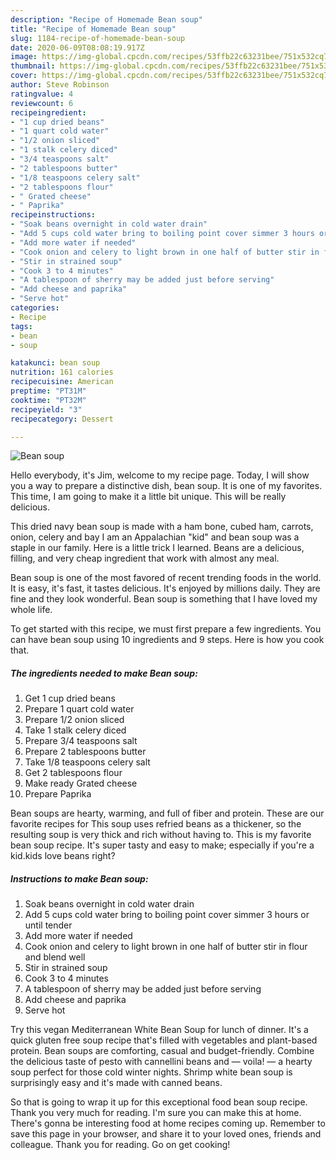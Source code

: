 ```yaml
---
description: "Recipe of Homemade Bean soup"
title: "Recipe of Homemade Bean soup"
slug: 1184-recipe-of-homemade-bean-soup
date: 2020-06-09T08:08:19.917Z
image: https://img-global.cpcdn.com/recipes/53ffb22c63231bee/751x532cq70/bean-soup-recipe-main-photo.jpg
thumbnail: https://img-global.cpcdn.com/recipes/53ffb22c63231bee/751x532cq70/bean-soup-recipe-main-photo.jpg
cover: https://img-global.cpcdn.com/recipes/53ffb22c63231bee/751x532cq70/bean-soup-recipe-main-photo.jpg
author: Steve Robinson
ratingvalue: 4
reviewcount: 6
recipeingredient:
- "1 cup dried beans"
- "1 quart cold water"
- "1/2 onion sliced"
- "1 stalk celery diced"
- "3/4 teaspoons salt"
- "2 tablespoons butter"
- "1/8 teaspoons celery salt"
- "2 tablespoons flour"
- " Grated cheese"
- " Paprika"
recipeinstructions:
- "Soak beans overnight in cold water drain"
- "Add 5 cups cold water bring to boiling point cover simmer 3 hours or until tender"
- "Add more water if needed"
- "Cook onion and celery to light brown in one half of butter stir in flour and blend well"
- "Stir in strained soup"
- "Cook 3 to 4 minutes"
- "A tablespoon of sherry may be added just before serving"
- "Add cheese and paprika"
- "Serve hot"
categories:
- Recipe
tags:
- bean
- soup

katakunci: bean soup 
nutrition: 161 calories
recipecuisine: American
preptime: "PT31M"
cooktime: "PT32M"
recipeyield: "3"
recipecategory: Dessert

---
```



![Bean soup](https://img-global.cpcdn.com/recipes/53ffb22c63231bee/751x532cq70/bean-soup-recipe-main-photo.jpg)

Hello everybody, it's Jim, welcome to my recipe page. Today, I will show you a way to prepare a distinctive dish, bean soup. It is one of my favorites. This time, I am going to make it a little bit unique. This will be really delicious.

This dried navy bean soup is made with a ham bone, cubed ham, carrots, onion, celery and bay I am an Appalachian &#34;kid&#34; and bean soup was a staple in our family. Here is a little trick I learned. Beans are a delicious, filling, and very cheap ingredient that work with almost any meal.

Bean soup is one of the most favored of recent trending foods in the world. It is easy, it's fast, it tastes delicious. It's enjoyed by millions daily. They are fine and they look wonderful. Bean soup is something that I have loved my whole life.


To get started with this recipe, we must first prepare a few ingredients. You can have bean soup using 10 ingredients and 9 steps. Here is how you cook that.

<!--inarticleads1-->

##### The ingredients needed to make Bean soup:

1. Get 1 cup dried beans
1. Prepare 1 quart cold water
1. Prepare 1/2 onion sliced
1. Take 1 stalk celery diced
1. Prepare 3/4 teaspoons salt
1. Prepare 2 tablespoons butter
1. Take 1/8 teaspoons celery salt
1. Get 2 tablespoons flour
1. Make ready  Grated cheese
1. Prepare  Paprika


Bean soups are hearty, warming, and full of fiber and protein. These are our favorite recipes for This soup uses refried beans as a thickener, so the resulting soup is very thick and rich without having to. This is my favorite bean soup recipe. It&#39;s super tasty and easy to make; especially if you&#39;re a kid.kids love beans right? 

<!--inarticleads2-->

##### Instructions to make Bean soup:

1. Soak beans overnight in cold water drain
1. Add 5 cups cold water bring to boiling point cover simmer 3 hours or until tender
1. Add more water if needed
1. Cook onion and celery to light brown in one half of butter stir in flour and blend well
1. Stir in strained soup
1. Cook 3 to 4 minutes
1. A tablespoon of sherry may be added just before serving
1. Add cheese and paprika
1. Serve hot


Try this vegan Mediterranean White Bean Soup for lunch of dinner. It&#39;s a quick gluten free soup recipe that&#39;s filled with vegetables and plant-based protein. Bean soups are comforting, casual and budget-friendly. Combine the delicious taste of pesto with cannellini beans and — voila! — a hearty soup perfect for those cold winter nights. Shrimp white bean soup is surprisingly easy and it&#39;s made with canned beans. 

So that is going to wrap it up for this exceptional food bean soup recipe. Thank you very much for reading. I'm sure you can make this at home. There's gonna be interesting food at home recipes coming up. Remember to save this page in your browser, and share it to your loved ones, friends and colleague. Thank you for reading. Go on get cooking!
